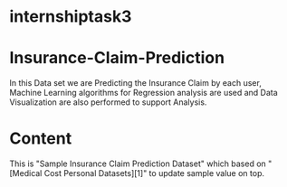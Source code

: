 # internshiptask3

# Insurance-Claim-Prediction
In this Data set we are Predicting the Insurance Claim by each user, Machine Learning algorithms for Regression analysis are used and Data Visualization are also performed to support Analysis.

# Content
This is "Sample Insurance Claim Prediction Dataset" which based on "[Medical Cost Personal Datasets][1]" to update sample value on top.
